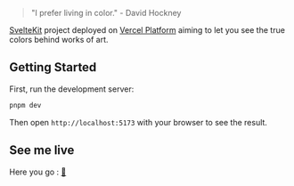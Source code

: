 > "I prefer living in color." - David Hockney 

[SvelteKit](https://kit.svelte.dev/) project deployed on [Vercel Platform](https://vercel.com/solutions/svelte) aiming to let you see the true colors behind works of art.

## Getting Started

First, run the development server:

```bash
pnpm dev
```

Then open `http://localhost:5173` with your browser to see the result.

## See me live

Here you go : [🎨](https://colors-sable.vercel.app/)
